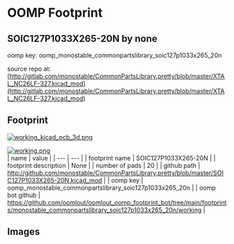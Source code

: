 # OOMP Footprint  
## SOIC127P1033X265-20N  by none  
  
oomp key: oomp_monostable_commonpartslibrary_soic127p1033x265_20n  
  
source repo at: [http://gitlab.com/monostable/CommonPartsLibrary.pretty/blob/master/XTAL_NC26LF-327.kicad_mod](http://gitlab.com/monostable/CommonPartsLibrary.pretty/blob/master/XTAL_NC26LF-327.kicad_mod)  
## Footprint  
  
[![working_kicad_pcb_3d.png](working_kicad_pcb_3d_600.png)](working_kicad_pcb_3d.png)  
  
[![working.png](working_600.png)](working.png)  
| name | value | 
| --- | --- | 
| footprint name | SOIC127P1033X265-20N | 
| footprint description | None | 
| number of pads | 20 | 
| github path | http://github.com/monostable/CommonPartsLibrary.pretty/blob/master/SOIC127P1033X265-20N.kicad_mod | 
| oomp key | oomp_monostable_commonpartslibrary_soic127p1033x265_20n | 
| oomp bot github | https://github.com/oomlout/oomlout_oomp_footprint_bot/tree/main/footprints/monostable_commonpartslibrary_soic127p1033x265_20n/working | 
## Images  
